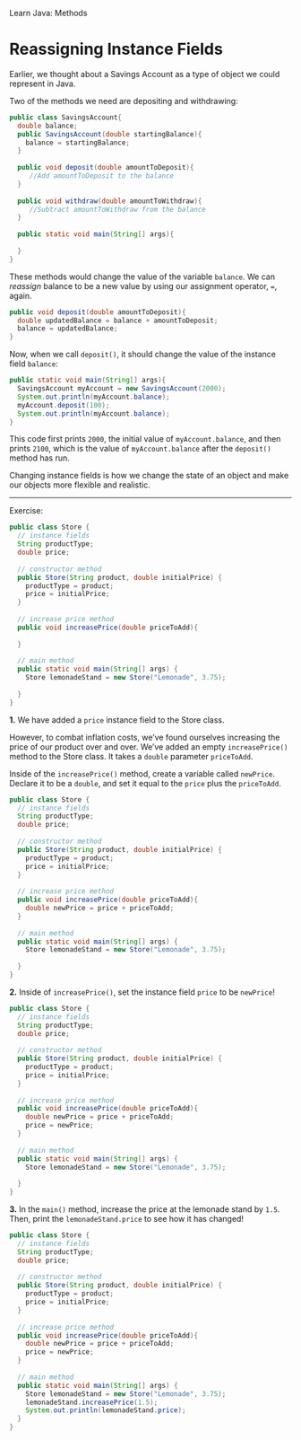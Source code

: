 Learn Java: Methods
# Reassigning Instance Fields

Earlier, we thought about a Savings Account as a type of object we could represent in Java.

Two of the methods we need are depositing and withdrawing:

```java
public class SavingsAccount{
  double balance;
  public SavingsAccount(double startingBalance){
    balance = startingBalance;
  }
 
  public void deposit(double amountToDeposit){
     //Add amountToDeposit to the balance
  }
 
  public void withdraw(double amountToWithdraw){
     //Subtract amountToWithdraw from the balance
  }
 
  public static void main(String[] args){
 
  }
}
```

These methods would change the value of the variable `balance`. We can _reassign_ balance to be a new value by using our assignment operator, `=`, again.

```java
public void deposit(double amountToDeposit){
  double updatedBalance = balance + amountToDeposit;
  balance = updatedBalance;
}
```

Now, when we call `deposit()`, it should change the value of the instance field `balance`:

```java
public static void main(String[] args){
  SavingsAccount myAccount = new SavingsAccount(2000);
  System.out.println(myAccount.balance);
  myAccount.deposit(100);
  System.out.println(myAccount.balance);
}
```

This code first prints `2000`, the initial value of `myAccount.balance`, and then prints `2100`, which is the value of `myAccount.balance` after the `deposit()` method has run.

Changing instance fields is how we change the state of an object and make our objects more flexible and realistic.

---

Exercise:

```java
public class Store {
  // instance fields
  String productType;
  double price;
  
  // constructor method
  public Store(String product, double initialPrice) {
    productType = product;
    price = initialPrice;
  }
  
  // increase price method
  public void increasePrice(double priceToAdd){
    
  }
  
  // main method
  public static void main(String[] args) {
    Store lemonadeStand = new Store("Lemonade", 3.75);
    
  }
}
```

**1.** We have added a `price` instance field to the Store class.

However, to combat inflation costs, we’ve found ourselves increasing the price of our product over and over. We’ve added an empty `increasePrice()` method to the Store class. It takes a `double` parameter `priceToAdd`.

Inside of the `increasePrice()` method, create a variable called `newPrice`. Declare it to be a `double`, and set it equal to the `price` plus the `priceToAdd`.

```java
public class Store {
  // instance fields
  String productType;
  double price;
  
  // constructor method
  public Store(String product, double initialPrice) {
    productType = product;
    price = initialPrice;
  }
  
  // increase price method
  public void increasePrice(double priceToAdd){
    double newPrice = price + priceToAdd;
  }
  
  // main method
  public static void main(String[] args) {
    Store lemonadeStand = new Store("Lemonade", 3.75);
    
  }
}
```

**2.** Inside of `increasePrice()`, set the instance field `price` to be `newPrice`!

```java
public class Store {
  // instance fields
  String productType;
  double price;
  
  // constructor method
  public Store(String product, double initialPrice) {
    productType = product;
    price = initialPrice;
  }
  
  // increase price method
  public void increasePrice(double priceToAdd){
    double newPrice = price + priceToAdd;
    price = newPrice;
  }
  
  // main method
  public static void main(String[] args) {
    Store lemonadeStand = new Store("Lemonade", 3.75);
    
  }
}
```

**3.** In the `main()` method, increase the price at the lemonade stand by `1.5`. Then, print the `lemonadeStand.price` to see how it has changed!

```java
public class Store {
  // instance fields
  String productType;
  double price;
  
  // constructor method
  public Store(String product, double initialPrice) {
    productType = product;
    price = initialPrice;
  }
  
  // increase price method
  public void increasePrice(double priceToAdd){
    double newPrice = price + priceToAdd;
    price = newPrice;
  }
  
  // main method
  public static void main(String[] args) {
    Store lemonadeStand = new Store("Lemonade", 3.75);
    lemonadeStand.increasePrice(1.5);
    System.out.println(lemonadeStand.price);
  }
}
```